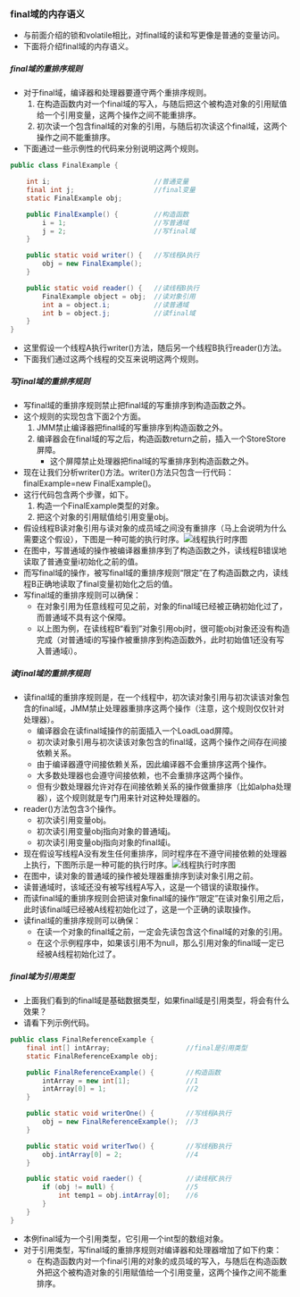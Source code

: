 ### final域的内存语义

- 与前面介绍的锁和volatile相比，对final域的读和写更像是普通的变量访问。
- 下面将介绍final域的内存语义。

##### final域的重排序规则

- 对于final域，编译器和处理器要遵守两个重排序规则。
  1. 在构造函数内对一个final域的写入，与随后把这个被构造对象的引用赋值给一个引用变量，这两个操作之间不能重排序。
  2. 初次读一个包含final域的对象的引用，与随后初次读这个final域，这两个操作之间不能重排序。
- 下面通过一些示例性的代码来分别说明这两个规则。

```Java
public class FinalExample {

    int i;                          //普通变量
    final int j;                    //final变量
    static FinalExample obj;

    public FinalExample() {         //构造函数
        i = 1;                      //写普通域
        j = 2;                      //写final域
    }

    public static void writer() {   //写线程A执行
        obj = new FinalExample();
    }

    public static void reader() {   //读线程B执行
        FinalExample object = obj;  //读对象引用
        int a = object.i;           //读普通域
        int b = object.j;           //读final域
    }
}
```

- 这里假设一个线程A执行writer()方法，随后另一个线程B执行reader()方法。
- 下面我们通过这两个线程的交互来说明这两个规则。

##### 写final域的重排序规则

- 写final域的重排序规则禁止把final域的写重排序到构造函数之外。
- 这个规则的实现包含下面2个方面。
  1. JMM禁止编译器把final域的写重排序到构造函数之外。
  2. 编译器会在final域的写之后，构造函数return之前，插入一个StoreStore屏障。
     - 这个屏障禁止处理器把final域的写重排序到构造函数之外。
- 现在让我们分析writer()方法。writer()方法只包含一行代码：finalExample=new FinalExample()。
- 这行代码包含两个步骤，如下。
  1. 构造一个FinalExample类型的对象。
  2. 把这个对象的引用赋值给引用变量obj。
- 假设线程B读对象引用与读对象的成员域之间没有重排序（马上会说明为什么需要这个假设），下图是一种可能的执行时序。![线程执行时序图](https://github.com/walmt/Java-Concurrent-Notes/blob/master/img/44.png?raw=true)
- 在图中，写普通域的操作被编译器重排序到了构造函数之外，读线程B错误地读取了普通变量i初始化之前的值。
- 而写final域的操作，被写final域的重排序规则“限定”在了构造函数之内，读线程B正确地读取了final变量初始化之后的值。
- 写final域的重排序规则可以确保：
  - 在对象引用为任意线程可见之前，对象的final域已经被正确初始化过了，而普通域不具有这个保障。
  - 以上图为例，在读线程B“看到”对象引用obj时，很可能obj对象还没有构造完成（对普通域i的写操作被重排序到构造函数外，此时初始值1还没有写入普通域i）。

##### 读final域的重排序规则

- 读final域的重排序规则是，在一个线程中，初次读对象引用与初次读该对象包含的final域，JMM禁止处理器重排序这两个操作（注意，这个规则仅仅针对处理器）。
  - 编译器会在读final域操作的前面插入一个LoadLoad屏障。
  - 初次读对象引用与初次读该对象包含的final域，这两个操作之间存在间接依赖关系。
  - 由于编译器遵守间接依赖关系，因此编译器不会重排序这两个操作。
  - 大多数处理器也会遵守间接依赖，也不会重排序这两个操作。
  - 但有少数处理器允许对存在间接依赖关系的操作做重排序（比如alpha处理器），这个规则就是专门用来针对这种处理器的。
- reader()方法包含3个操作。
  - 初次读引用变量obj。
  - 初次读引用变量obj指向对象的普通域j。
  - 初次读引用变量obj指向对象的final域i。
- 现在假设写线程A没有发生任何重排序，同时程序在不遵守间接依赖的处理器上执行，下图所示是一种可能的执行时序。![线程执行时序图](https://github.com/walmt/Java-Concurrent-Notes/blob/master/img/45.png?raw=true)
- 在图中，读对象的普通域的操作被处理器重排序到读对象引用之前。
- 读普通域时，该域还没有被写线程A写入，这是一个错误的读取操作。
- 而读final域的重排序规则会把读对象final域的操作“限定”在读对象引用之后，此时该final域已经被A线程初始化过了，这是一个正确的读取操作。
- 读final域的重排序规则可以确保：
  - 在读一个对象的final域之前，一定会先读包含这个final域的对象的引用。
  - 在这个示例程序中，如果该引用不为null，那么引用对象的final域一定已经被A线程初始化过了。

##### final域为引用类型

- 上面我们看到的final域是基础数据类型，如果final域是引用类型，将会有什么效果？
- 请看下列示例代码。

```Java
public class FinalReferenceExample {
    final int[] intArray;                   //final是引用类型
    static FinalReferenceExample obj;

    public FinalReferenceExample() {        //构造函数
        intArray = new int[1];              //1
        intArray[0] = 1;                    //2
    }

    public static void writerOne() {        //写线程A执行
        obj = new FinalReferenceExample();  //3
    }

    public static void writerTwo() {        //写线程B执行
        obj.intArray[0] = 2;                //4
    }

    public static void raeder() {           //读线程C执行
        if (obj != null) {                  //5
            int temp1 = obj.intArray[0];    //6
        }
    }
}
```

- 本例final域为一个引用类型，它引用一个int型的数组对象。
- 对于引用类型，写final域的重排序规则对编译器和处理器增加了如下约束：
  - 在构造函数内对一个final引用的对象的成员域的写入，与随后在构造函数外把这个被构造对象的引用赋值给一个引用变量，这两个操作之间不能重排序。